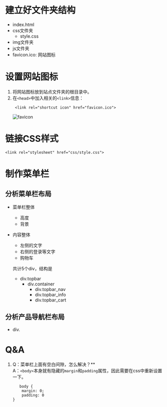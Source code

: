 # 建立好文件夹结构

- index.html
- css文件夹
  - style.css
- img文件夹
- js文件夹
- favicon.ico: 网站图标

# 设置网站图标

1. 将网站图标放到站点文件夹的根目录中。
2. 在`<head>`中加入相关的`<link>`信息：
   ```
    <link rel="shortcut icon" href="favicon.ico">
    ```
    ![favicon](mdimg/favicon.png)

# 链接CSS样式

```
<link rel="stylesheet" href="css/style.css">
```

# 制作菜单栏

## 分析菜单栏布局

- 菜单栏整体
  - 高度
  - 背景
- 内容整体
  - 左侧的文字
  - 右侧的登录等文字
  - 购物车

  共计5个div，结构是
  - div.topbar
    - div.container
      - div.topbar_nav
      - div.topbar_info
      - div.topbar_cart

## 分析产品导航栏布局

- div.

# Q&A

1. Q：菜单栏上面有空白间隙，怎么解决？**  
   A：`<body>`本身就有隐藏的`margin`和`padding`属性，因此需要在css中重新设置一下。
   ```
      body {
       margin: 0;
       padding: 0
   }
   ```

